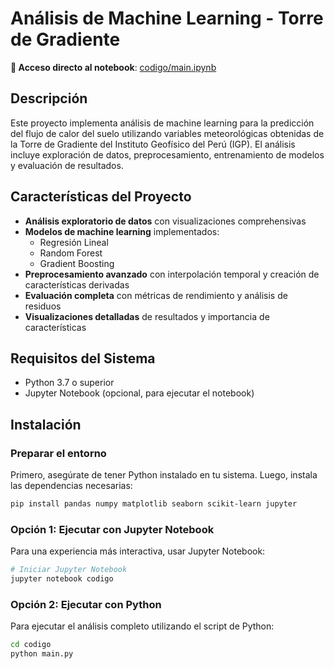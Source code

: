 # Análisis de Machine Learning - Torre de Gradiente

**📓 Acceso directo al notebook**: [codigo/main.ipynb](./codigo/main.ipynb)

## Descripción

Este proyecto implementa análisis de machine learning para la predicción del
flujo de calor del suelo utilizando variables meteorológicas obtenidas de la
Torre de Gradiente del Instituto Geofísico del Perú (IGP). El análisis incluye
exploración de datos, preprocesamiento, entrenamiento de modelos y evaluación de
resultados.

## Características del Proyecto

- **Análisis exploratorio de datos** con visualizaciones comprehensivas
- **Modelos de machine learning** implementados:
  - Regresión Lineal
  - Random Forest
  - Gradient Boosting
- **Preprocesamiento avanzado** con interpolación temporal y creación de características derivadas
- **Evaluación completa** con métricas de rendimiento y análisis de residuos
- **Visualizaciones detalladas** de resultados y importancia de características

## Requisitos del Sistema

- Python 3.7 o superior
- Jupyter Notebook (opcional, para ejecutar el notebook)

## Instalación

### Preparar el entorno

Primero, asegúrate de tener Python instalado en tu sistema. Luego, instala las dependencias necesarias:

```bash
pip install pandas numpy matplotlib seaborn scikit-learn jupyter
```

### Opción 1: Ejecutar con Jupyter Notebook

Para una experiencia más interactiva, usar Jupyter Notebook:

```bash
# Iniciar Jupyter Notebook
jupyter notebook codigo

```

### Opción 2: Ejecutar con Python

Para ejecutar el análisis completo utilizando el script de Python:

```bash
cd codigo
python main.py
```

